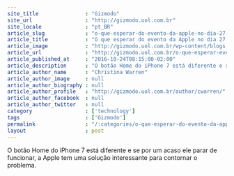 ```yaml
---
site_title               : "Gizmodo"
site_url                 : "http://gizmodo.uol.com.br"
site_locale              : "pt_BR"
article_slug             : "o-que-esperar-do-evento-da-apple-no-dia-27-de-outubro"
article_title            : "O que esperar do evento da Apple no dia 27 de outubro"
article_image            : "http://gizmodo.uol.com.br/wp-content/blogs.dir/8/files/2016/10/wncxjplwbejls7cxoehw.jpg"
article_url              : "http://gizmodo.uol.com.br/o-que-esperar-evento-apple-27-outubro/"
article_published_at     : "2016-10-24T08:15:00-02:00"
article_description      : "O botão Home do iPhone 7 está diferente e se por um acaso ele parar de funcionar, a Apple tem uma solução interessante para contornar o problema."
article_author_name      : "Christina Warren"
article_author_image     : null
article_author_biography : null
article_author_profile   : "http://gizmodo.uol.com.br/author/cwarren/"
article_author_facebook  : null
article_author_twitter   : null
category                 : ['technology']
tags                     : ['Gizmodo']
permalink                : "/:categories/o-que-esperar-do-evento-da-apple-no-dia-27-de-outubro/"
layout                   : post
---
```


O botão Home do iPhone 7 está diferente e se por um acaso ele parar de funcionar, a Apple tem uma solução interessante para contornar o problema.
